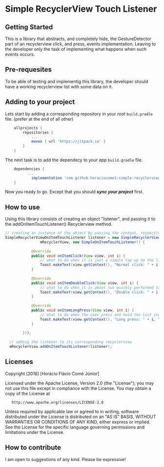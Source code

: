 # Simple RecyclerView Touch Listener
## Getting Started
This is a library that abstracts, and completely hide, the GestureDetector part of an recyclerview click, and press, events implementation. Leaving to the developer only the task of implementing what happens when such events occurs.

## Pre-requesites
To be able of testing and implementig this library, the developer should have a working recyclerview list with some data on it.

## Adding to your project
Lets start by adding a corresponding repository in your _root_ `build.gradle` file. (prefer at the end of all other)
```gradle
	allprojects {
		repositories {
			...
			maven { url 'https://jitpack.io' }
		}
	}
 ```
The next task is to add the dependecy to your _app_ `build.gradle` file.
```gradle
	dependencies {
          ...
	        implementation 'com.github.horaciocome1:simple-recyclerview-touch-listener:0.1.0'
	}
```
Now you ready to go. Except that you should _**sync your project**_ first.

## How to use
Using this library consists of creating an object "listener", and passing it to the addOnItemTouchListener() Recyclerview method.
```java
// creating an instance of the object by passing the context, respective recyclerview, and an implementation of the callbacks
SimpleRecyclerViewOnItemTouchListener listener = new SimpleRecyclerViewOnItemTouchListener(this,
                mRecyclerView, new SimpleOnItemTouchListener() {
                
            @Override
            public void onItemClick(View view, int i) {
                // what to do when it is just a simple tap up on the list item
                Toast.makeText(view.getContext(), "Normal click: " + i, Toast.LENGTH_SHORT).show();
            }
    
            @Override
            public void onItemDoubleClick(View view, int i) {
                // what to do when it is about two quickly performed taps on the list item
                Toast.makeText(view.getContext(), "Double click: " + i, Toast.LENGTH_SHORT).show();
            }
    
            @Override
            public void onItemLongPress(View view, int i) {
                // what to do when the user press and hold the list item
                Toast.makeText(view.getContext(), "Long press: " + i, Toast.LENGTH_SHORT).show();
            }
            
        }));
  
  // adding the listener to its corresponding recyclerview
  mRecyclerView.addOnItemTouchListener(listener);
```

## Licenses
   Copyright [2018] [Horácio Flávio Comé Júnior]

   Licensed under the Apache License, Version 2.0 (the "License");
   you may not use this file except in compliance with the License.
   You may obtain a copy of the License at

       http://www.apache.org/licenses/LICENSE-2.0

   Unless required by applicable law or agreed to in writing, software
   distributed under the License is distributed on an "AS IS" BASIS,
   WITHOUT WARRANTIES OR CONDITIONS OF ANY KIND, either express or implied.
   See the License for the specific language governing permissions and
   limitations under the License.

## How to contribute
I am open to suggestions of any kind.
Please be expressive!
